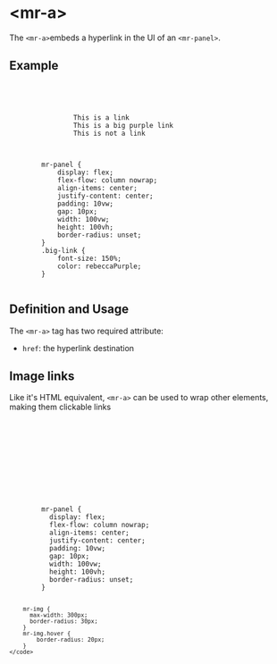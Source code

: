 # &lt;mr-a&gt;

The `<mr-a>`embeds a hyperlink in the UI of an `<mr-panel>`.

## Example

<inline-repl editor-height="240">
    <code slot="html">
        <mr-app>
            <mr-light color="white" intensity="1" data-position="0 0 0.35"></mr-light>
            <mr-panel>
                <mr-a href="https://mrjs.io/">This is a link</mr-a>
                <mr-a class="big-link" href="https://volumetrics.io/">This is a big purple link</mr-a>
                <mr-text>This is not a link</mr-text>
            </mr-panel>
        </mr-app> 
    </code>
    <code slot="css">
        mr-panel {
            display: flex;
            flex-flow: column nowrap;
            align-items: center;
            justify-content: center;
            padding: 10vw;
            gap: 10px;
            width: 100vw;
            height: 100vh;
            border-radius: unset;
        }
        .big-link {
            font-size: 150%;
            color: rebeccaPurple;
        }
    </code>
</inline-repl>

## Definition and Usage

The `<mr-a>` tag has two required attribute:

* `href`: the hyperlink destination

## Image links

Like it's HTML equivalent, `<mr-a>` can be used to wrap other elements, making them clickable links

<inline-repl render-height="360" editor-height="270">
    <code slot="html">
        <mr-app>
            <mr-light color="white" intensity="1" data-position="0 0 0.35"></mr-light>
            <mr-panel>
                <mr-a href="https://en.wikipedia.org/wiki/Humpback_whale">
                    <mr-img
                        src="/static/sample/humpback.jpg"
                        alt="A Humpback whale breaching the water">
                    </mr-img>
                </mr-a>
            </mr-panel>
        </mr-app>
    </code>
    <code slot="css">
        mr-panel {
          display: flex;
          flex-flow: column nowrap;
          align-items: center;
          justify-content: center;
          padding: 10vw;
          gap: 10px;
          width: 100vw;
          height: 100vh;
          border-radius: unset;
        }

        mr-img {
          max-width: 300px;
          border-radius: 30px;
        }
        mr-img.hover {
            border-radius: 20px;
        }
    </code>
</inline-repl>
